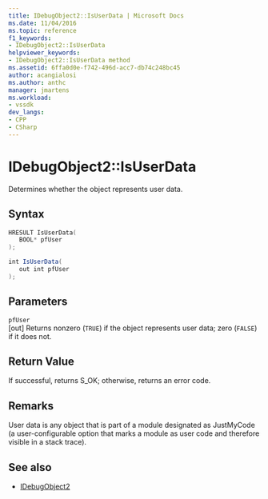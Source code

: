 ```yaml
---
title: IDebugObject2::IsUserData | Microsoft Docs
ms.date: 11/04/2016
ms.topic: reference
f1_keywords:
- IDebugObject2::IsUserData
helpviewer_keywords:
- IDebugObject2::IsUserData method
ms.assetid: 6ffa0d0e-f742-496d-acc7-db74c248bc45
author: acangialosi
ms.author: anthc
manager: jmartens
ms.workload:
- vssdk
dev_langs:
- CPP
- CSharp
---
```

# IDebugObject2::IsUserData
Determines whether the object represents user data.

## Syntax

```cpp
HRESULT IsUserData(
   BOOL* pfUser
);
```

```csharp
int IsUserData(
   out int pfUser
);
```

## Parameters
`pfUser`\
[out] Returns nonzero (`TRUE`) if the object represents user data; zero (`FALSE`) if it does not.

## Return Value
 If successful, returns S_OK; otherwise, returns an error code.

## Remarks
 User data is any object that is part of a module designated as JustMyCode (a user-configurable option that marks a module as user code and therefore visible in a stack trace).

## See also
- [IDebugObject2](../../../extensibility/debugger/reference/idebugobject2.md)
